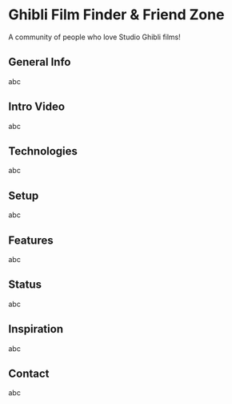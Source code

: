<h1>Ghibli Film Finder & Friend Zone</h1>

 <p>A community of people who love Studio Ghibli films!</p>

<h2>General Info</h2>

<p>abc</p>

<h2>Intro Video</h2>

<p>abc</p>

<h2>Technologies</h2>

<p>abc</p>

<h2>Setup</h2>

<p>abc</p>

<h2>Features</h2>

<p>abc</p>

<h2>Status</h2>

<p>abc</p>

<h2>Inspiration</h2>

<p>abc</p>

<h2>Contact</h2>

<p>abc</p>

